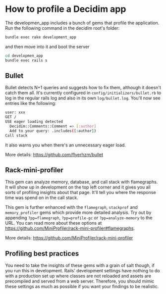 # How to profile a Decidim app

The developmen_app includes a bunch of gems that profile the application. Run the following command in the decidim root's folder:

```bash
bundle exec rake development_app
```

and then move into it and boot the server

```bash
cd developmen_app
bundle exec rails s
```

## Bullet

Bullet detects N+1 queries and suggests how to fix them, although it doesn't catch them all. It's currently configured in `config/initializers/bullet.rb` to log in the regular rails log and also in its own `log/bullet.log`. You'll now see entries like the following:

```bash
user: xxx
GET /
USE eager loading detected
  Decidim::Comments::Comment => [:author]
  Add to your query: .includes([:author])
Call stack
```

It also warns you when there's an unnecessary eager load.

More details: https://github.com/flyerhzm/bullet

## Rack-mini-profiler

This gem can analyze memory, database, and call stack with flamegraphs. It will show up in development on the top left corner and it gives you all sorts of profiling insights about that page. It'll tell you where the response time was spend on in the call stack.

This gem is further enhanced with the `flamegraph`, `stackprof` and `memory_profiler` gems which provide more detailed analysis. Try out by appending `?pp=flamegraph`, `?pp=profile-gc` or `?pp=analyze-memory` to the URL. You can read more about these options at https://github.com/MiniProfiler/rack-mini-profiler#flamegraphs.

More details: https://github.com/MiniProfiler/rack-mini-profiler

## Profiling best practices

You need to take the insights of these gems with a grain of salt though, if you run this in development. Rails' development settings have nothing to do with a production set up where classes are not reloaded and assets are precompiled and served from a web server. Therefore, you should mimic these settings as much as possible if you want your findings to be realistic.
